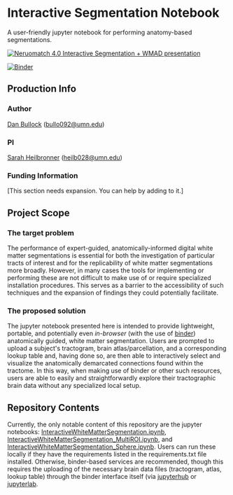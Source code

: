 # Interactive Segmentation Notebook
A user-friendly jupyter notebook for performing anatomy-based segmentations.

[![Neruomatch 4.0 Interactive Segmentation + WMAD presentation](https://img.youtube.com/vi/FAV5HdVQ91c/0.jpg)](https://www.youtube.com/watch?v=FAV5HdVQ91c)

[![Binder](https://mybinder.org/badge_logo.svg)](https://mybinder.org/v2/gh/DanNBullock/interactiveWMSegmentation/master?filepath=InteractiveWhiteMatterSegmentation.ipynb)

## Production Info

### Author
[Dan Bullock](https://github.com/DanNBullock/) (bullo092@umn.edu)

### PI
[Sarah Heilbronner](https://med.umn.edu/bio/department-of-neuroscience/sarah-heilbronner) (heilb028@umn.edu)

### Funding Information
[This section needs expansion. You can help by adding to it.]

## Project Scope

### The target problem
The performance of expert-guided, anatomically-informed digital white matter segmentations is essential for both the investigation of particular tracts of interest and for the replicability of white matter segmentations more broadly.  However, in many cases the tools for implementing or performing these are not difficult to make use of or require specialized installation procedures.  This serves as a barrier to the accessibility of such techniques and the expansion of findings they could potentially facilitate.

### The proposed solution
The jupyter notebook presented here is intended to provide lightweight, portable, and potentially even _in-browser_ (with the use of [binder](https://mybinder.org)) anatomically guided, white matter segmentation.  Users are prompted to upload a subject's tractogram, brain atlas/parcellation, and a corresponding lookup table and, having done so, are then able to interactively select and visualize the anatomically demarcated connections found within the tractome.  In this way, when making use of binder or other such resources, users are able to easily and straightforwardly explore their tractographic brain data without any specialized local setup.

## Repository Contents
Currently, the only notable content of this repository are the jupyter notebooks: [InteractiveWhiteMatterSegmentation.ipynb](https://github.com/DanNBullock/interactiveWMSegmentation/blob/master/InteractiveWhiteMatterSegmentation.ipynb), [InteractiveWhiteMatterSegmentation_MultiROI.ipynb](https://github.com/DanNBullock/interactiveWMSegmentation/blob/master/InteractiveWhiteMatterSegmentation_MultiROI.ipynb), and [InteractiveWhiteMatterSegmentation_Sphere.ipynb](https://github.com/DanNBullock/interactiveWMSegmentation/blob/master/InteractiveWhiteMatterSegmentation_Sphere.ipynb).  Users can run these locally if they have the requirements listed in the requirements.txt file installed.  Otherwise, binder-based services are recommended, though this requires the uploading of the necessary brain data files (tractogram, atlas, lookup table) through the binder interface itself (via [jupyterhub](https://tljh.jupyter.org/en/latest/howto/content/add-data.html) or [jupyterlab](https://jupyterlab.readthedocs.io/en/stable/user/files.html).
